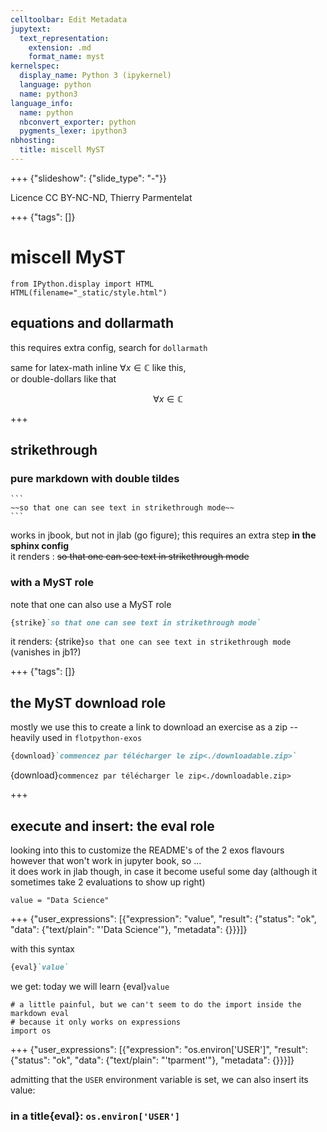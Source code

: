 ```yaml
---
celltoolbar: Edit Metadata
jupytext:
  text_representation:
    extension: .md
    format_name: myst
kernelspec:
  display_name: Python 3 (ipykernel)
  language: python
  name: python3
language_info:
  name: python
  nbconvert_exporter: python
  pygments_lexer: ipython3
nbhosting:
  title: miscell MyST
---
```


+++ {"slideshow": {"slide_type": "-"}}

Licence CC BY-NC-ND, Thierry Parmentelat

+++ {"tags": []}

# miscell MyST

```{code-cell} ipython3
from IPython.display import HTML
HTML(filename="_static/style.html")
```

## equations and dollarmath

this requires extra config, search for `dollarmath`

same for latex-math inline $\forall x\in \mathbb{C}$ like this,  
or double-dollars like that

$$
\forall x\in \mathbb{C}
$$

+++

## strikethrough

### pure markdown with double tildes

    ```
    ~~so that one can see text in strikethrough mode~~
    ```

works in jbook, but not in jlab (go figure); this requires an extra step **in the sphinx config**  
it renders : ~~so that one can see text in strikethrough mode~~

### with a MyST role

note that one can also use a MyST role 

```markdown
{strike}`so that one can see text in strikethrough mode`
```

it renders: {strike}`so that one can see text in strikethrough mode` (vanishes in jb1?)

+++ {"tags": []}

## the MyST download role

mostly we use this to create a link to download an exercise as a zip -- 
heavily used in `flotpython-exos`

```markdown
{download}`commencez par télécharger le zip<./downloadable.zip>`
```

{download}`commencez par télécharger le zip<./downloadable.zip>`

+++

## execute and insert: the eval role

looking into this to customize the README's of the 2 exos flavours  
however that won't work in jupyter book, so ...  
it does work in jlab though, in case it become useful some day (although it sometimes take 2 evaluations to show up right)

```{code-cell} ipython3
value = "Data Science"
```

+++ {"user_expressions": [{"expression": "value", "result": {"status": "ok", "data": {"text/plain": "'Data Science'"}, "metadata": {}}}]}

with this syntax
```markdown
{eval}`value`
```
we get: today we will learn {eval}`value`

```{code-cell} ipython3
# a little painful, but we can't seem to do the import inside the markdown eval
# because it only works on expressions 
import os
```

+++ {"user_expressions": [{"expression": "os.environ['USER']", "result": {"status": "ok", "data": {"text/plain": "'tparment'"}, "metadata": {}}}]}

admitting that the `USER` environment variable is set, we can also insert its value: 

### in a title{eval}: `os.environ['USER']`
